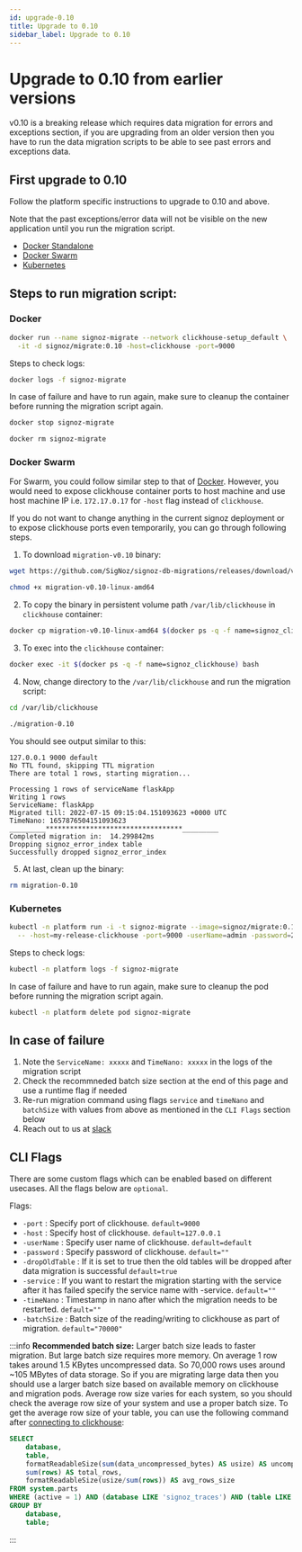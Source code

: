 ```yaml
---
id: upgrade-0.10
title: Upgrade to 0.10
sidebar_label: Upgrade to 0.10
---
```


# Upgrade to 0.10 from earlier versions

v0.10 is a breaking release which requires data migration for errors and exceptions section, if you are upgrading from an older version then you have to run the data migration scripts to be able to see past errors and exceptions data.

## First upgrade to 0.10

Follow the platform specific instructions to upgrade to 0.10 and above.

Note that the past exceptions/error data will not be visible on the new application until you run the migration script.

- [Docker Standalone](https://signoz.io/docs/operate/docker-standalone/#upgrade)
- [Docker Swarm](https://signoz.io/docs/operate/docker-swarm/#upgrade)
- [Kubernetes](https://signoz.io/docs/operate/kubernetes/#upgrade)

## Steps to run migration script:

### Docker

```bash
docker run --name signoz-migrate --network clickhouse-setup_default \
  -it -d signoz/migrate:0.10 -host=clickhouse -port=9000
```

Steps to check logs:

```bash
docker logs -f signoz-migrate
```

In case of failure and have to run again, make sure to cleanup the container before running the migration script again.

```bash
docker stop signoz-migrate

docker rm signoz-migrate
```

### Docker Swarm

For Swarm, you could follow similar step to that of [Docker](#docker). However,
you would need to expose clickhouse container ports to host machine and use
host machine IP i.e. `172.17.0.17` for `-host` flag instead of `clickhouse`.

If you do not want to change anything in the current signoz deployment or to
expose clickhouse ports even temporarily, you can go through following steps.

1. To download `migration-v0.10` binary:

  ```bash
  wget https://github.com/SigNoz/signoz-db-migrations/releases/download/v0.10/migration-v0.10-linux-amd64

  chmod +x migration-v0.10-linux-amd64
  ```

2. To copy the binary in persistent volume path `/var/lib/clickhouse` in `clickhouse` container:

  ```bash
  docker cp migration-v0.10-linux-amd64 $(docker ps -q -f name=signoz_clickhouse):/var/lib/clickhouse/migration-0.10
  ```

3. To exec into the `clickhouse` container:

  ```bash
  docker exec -it $(docker ps -q -f name=signoz_clickhouse) bash
  ```

4. Now, change directory to the `/var/lib/clickhouse` and run the migration script:

  ```bash
  cd /var/lib/clickhouse

  ./migration-0.10
  ```

  You should see output similar to this:
  ```
  127.0.0.1 9000 default 
  No TTL found, skipping TTL migration
  There are total 1 rows, starting migration... 

  Processing 1 rows of serviceName flaskApp 
  Writing 1 rows
  ServiceName: flaskApp 
  Migrated till: 2022-07-15 09:15:04.151093623 +0000 UTC 
  TimeNano: 1657876504151093623 
  _________**********************************_________ 
  Completed migration in:  14.299842ms
  Dropping signoz_error_index table
  Successfully dropped signoz_error_index
  ```

5. At last, clean up the binary:

  ```bash
  rm migration-0.10
  ```

### Kubernetes

```bash
kubectl -n platform run -i -t signoz-migrate --image=signoz/migrate:0.10 \
  -- -host=my-release-clickhouse -port=9000 -userName=admin -password=27ff0399-0d3a-4bd8-919d-17c2181e6fb9
```

Steps to check logs:

```bash
kubectl -n platform logs -f signoz-migrate
```

In case of failure and have to run again, make sure to cleanup the pod before running the migration script again.

```bash
kubectl -n platform delete pod signoz-migrate
```

## In case of failure

1. Note the `ServiceName: xxxxx` and `TimeNano: xxxxx` in the logs of the migration script
2. Check the recommneded batch size section at the end of this page and use a runtime flag if needed
3. Re-run migration command using flags `service` and `timeNano` and `batchSize` with values from above as mentioned in the `CLI Flags` section below
4. Reach out to us at [slack](https://join.slack.com/t/signoz-community/shared_invite/zt-lrjknbbp-J_mI13rlw8pGF4EWBnorJA)

## CLI Flags

There are some custom flags which can be enabled based on different usecases.
All the flags below are `optional`.

Flags:

- `-port` : Specify port of clickhouse. `default=9000`
- `-host` : Specify host of clickhouse. `default=127.0.0.1`
- `-userName` : Specify user name of clickhouse. `default=default`
- `-password` : Specify password of clickhouse. `default=""`
- `-dropOldTable` : If it is set to true then the old tables will be dropped after data migration is successful `default=true`
- `-service` : If you want to restart the migration starting with the service after it has failed specify the service name with -service. `default=""`
- `-timeNano` : Timestamp in nano after which the migration needs to be restarted. `default=""`
- `-batchSize` : Batch size of the reading/writing to clickhouse as part of migration. `default="70000"`

:::info
**Recommended batch size:** Larger batch size leads to faster migration. But large batch size requires more memory. On average 1 row takes around 1.5 KBytes uncompressed data. So 70,000 rows uses around ~105 MBytes of data storage. So if you are migrating large data then you should use a larger batch size based on available memory on clickhouse and migration pods.
Average row size varies for each system, so you should check the average row size of your system and use a proper batch size.
To get the average row size of your table, you can use the following command after [connecting to clickhouse](https://signoz.io/docs/operate/clickhouse/connect-to-clickhouse/):

``` sql
SELECT
    database,
    table,
    formatReadableSize(sum(data_uncompressed_bytes) AS usize) AS uncompressed, 
    sum(rows) AS total_rows,
    formatReadableSize(usize/sum(rows)) AS avg_rows_size
FROM system.parts
WHERE (active = 1) AND (database LIKE 'signoz_traces') AND (table LIKE 'signoz_error_index')
GROUP BY
    database,
    table;
```

:::
